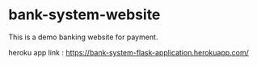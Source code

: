 # bank-system-website
This is a demo banking website for payment.

heroku app link : https://bank-system-flask-application.herokuapp.com/
